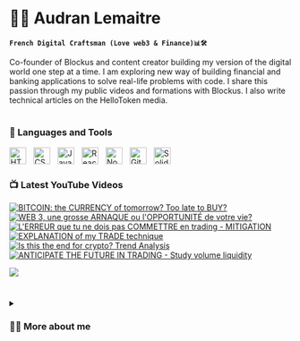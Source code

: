 # 🏄‍♂️ Audran Lemaitre

**`French Digital Craftsman (Love web3 & Finance)📊🛠️`**

Co-founder of Blockus and content creator building my version of the digital world one step at a time. I am exploring new way of building financial and banking applications to solve real-life problems with code. I share this passion through my public videos and formations with Blockus. I also write technical articles on the HelloToken media.

#

### 🧰 Languages and Tools

<img align="left" alt="HTML" width="30px" style="padding-right:10px;" src="https://cdn.jsdelivr.net/gh/devicons/devicon/icons/html5/html5-plain.svg" />
<img align="left" alt="CSS" width="30px" style="padding-right:10px;" src="https://cdn.jsdelivr.net/gh/devicons/devicon/icons/css3/css3-plain.svg" />
<img align="left" alt="JavaScript" width="30px" style="padding-right:10px;" src="https://cdn.jsdelivr.net/gh/devicons/devicon/icons/javascript/javascript-plain.svg" />
<img align="left" alt="React" width="30px" style="padding-right:10px;" src="https://cdn.jsdelivr.net/gh/devicons/devicon/icons/react/react-original.svg" />
<img align="left" alt="NodeJS" width="30px" style="padding-right:10px;" src="https://cdn.jsdelivr.net/gh/devicons/devicon/icons/nodejs/nodejs-original.svg" />
<img align="left" alt="GitHub" width="30px" style="padding-right:10px;" src="https://cdn.jsdelivr.net/gh/devicons/devicon/icons/github/github-original.svg" />
<img align="left" alt="Solidity" width="30px" style="padding-right:10px;" src="https://cdn.jsdelivr.net/gh/devicons/devicon/icons/solidity/solidity-original.svg" />
<br/>

#

### 📺 Latest YouTube Videos

<!-- BEGIN YOUTUBE-CARDS -->
[![BITCOIN: the CURRENCY of tomorrow? Too late to BUY?](https://ytcards.demolab.com/?id=fFsscuRymvA&title=BITCOIN:+the+CURRENCY+of+tomorrow?+Too+late+to+BUY?&lang=fr&timestamp=1671555624&background_color=%230d1117&title_color=%23ffffff&stats_color=%23dedede&width=250&duration=647 "BITCOIN: la MONNAIE de demain? Trop tard pour en ACHETER?")](https://www.youtube.com/watch?v=fFsscuRymvA)
[![WEB 3, une grosse ARNAQUE ou l'OPPORTUNITÉ de votre vie?](https://ytcards.demolab.com/?id=0ieHJy7zISo&t=46s&title=WEB3,+a+big+scam+or+the+OPPORTUNITY+of+your+life&lang=fr&timestamp=1669140023&background_color=%230d1117&title_color=%23ffffff&stats_color=%23dedede&width=250&duration=535 "WEB 3, une grosse ARNAQUE ou l'OPPORTUNITÉ de votre vie?")](https://www.youtube.com/watch?v=0ieHJy7zISo&t=46s)
[![L'ERREUR que tu ne dois pas COMMETTRE en trading - MITIGATION](https://ytcards.demolab.com/?id=ccrRQ5xSHAs&t=7s&title=The+mistake+you+should+not+make+in+trading+MITIGATION&lang=fr&timestamp=1668434431&background_color=%230d1117&title_color=%23ffffff&stats_color=%23dedede&width=250&duration=4119 "L'ERREUR que tu ne dois pas COMMETTRE en trading - MITIGATION")](https://www.youtube.com/watch?v=ccrRQ5xSHAs&t=7s)
[![EXPLANATION of my TRADE technique](https://ytcards.demolab.com/?id=3IhjMbqiExs&t=3s&title=EXPLANATION+of+my+TRADE+technique&lang=fr&timestamp=1671555624&background_color=%230d1117&title_color=%23ffffff&stats_color=%23dedede&width=250&duration=647 "EXPLANATION of my TRADE technique")](https://www.youtube.com/watch?v=3IhjMbqiExs&t=3s)
[![Is this the end for crypto? Trend Analysis](https://ytcards.demolab.com/?id=2oTQZ0C0hUA&t=23s&title=Is+this+the+end+for+crypto?+Trend+Analysis&lang=fr&timestamp=1669140023&background_color=%230d1117&title_color=%23ffffff&stats_color=%23dedede&width=250&duration=535 "Is this the end for crypto? Trend Analysis?")](https://www.youtube.com/watch?v=2oTQZ0C0hUA&t=23s)
[![ANTICIPATE THE FUTURE IN TRADING - Study volume liquidity](https://ytcards.demolab.com/?id=68Y88F3hyKU&t=719s&title=ANTICIPATE+THE+FUTURE+IN+TRADING+Study+volume+liquidity&lang=fr&timestamp=1668434431&background_color=%230d1117&title_color=%23ffffff&stats_color=%23dedede&width=250&duration=4119 "ANTICIPATE THE FUTURE IN TRADING - Study volume liquidity")](https://www.youtube.com/watch?v=68Y88F3hyKU&t=719s)
<!-- END YOUTUBE-CARDS -->

[<img src="https://custom-icon-badges.demolab.com/badge/-Subscribe%20For%20More-red?style=for-the-badge&logo=video&logoColor=white"/>](https://www.youtube.com/@Blockus)

#

<details>
 <summary><h3>👨‍💻 More about me </h3></summary>

Currently pursuing a master's degree in market finance at the IESEG School of Management in Lille, I co-created Blockus: a structure that aims to democratize investment in blockchain technologies to the greatest number of people. 

I am passionate about the different uses that these same technologies can have in the banking and financial sector: tokenization of real assets, digital identity, transparency, automation via smart contract, elimination of costly intermediaries, etc. I want to dedicate my career to improving the current financial system. 

Moreover, I am always looking for new ways to enrich my knowledge, meet new people and create impactful projects. I am notably invested in the web3 ecosystem as a writer at HelloToken. I'm also learning to code dApps to deepen my technical knowledge.

Feel free to contact me if you are interested in these topics!
---
 
 <div> 
  <a href="https://www.instagram.com/audran.lemaitre/" target="_blank"><img src="https://img.shields.io/badge/-Instagram-%23E4405F?style=for-the-badge&logo=instagram&logoColor=white" target="_blank"></a>
  <a href = "mailto:audran.lemaitre@icloud.com"><img src="https://img.shields.io/badge/-Gmail-%23333?style=for-the-badge&logo=gmail&logoColor=white" target="_blank"></a>
  <a href="https://www.linkedin.com/in/audranlemaitre/" target="_blank"><img src="https://img.shields.io/badge/-LinkedIn-%230077B5?style=for-the-badge&logo=linkedin&logoColor=white" target="_blank"></a> 
</div>

